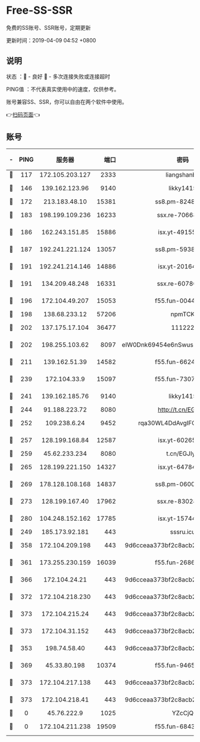 # Free-SS-SSR

免费的SS账号、SSR账号，定期更新

更新时间：2019-04-09 04:52 +0800

## 说明

状态     ：🙂 - 良好 🙁 - 多次连接失败或连接超时

PING值   ：不代表真实使用中的速度，仅供参考。

账号兼容SS、SSR，你可以自由在两个软件中使用。

👉[扫码页面](https://liesauer.github.io/Free-SS-SSR/)👈

## 账号

|-|PING|服务器|端口|密码|加密方式|区域|
|:----:|:----:|:-----:|-----:|:----:|:----:|:----:|
|🙂|117|172.105.203.127|2333|liangshanbo|chacha20|JP|
|🙂|146|139.162.123.96|9140|likky1415|aes-256-cfb|JP|
|🙂|172|213.183.48.10|15381|ss8.pm-82487575|rc4-md5|RU|
|🙂|183|198.199.109.236|16233|ssx.re-70668248|aes-256-cfb|US|
|🙂|186|162.243.151.85|15886|isx.yt-49155174|aes-256-cfb|US|
|🙂|187|192.241.221.124|13057|ss8.pm-59380091|aes-256-cfb|US|
|🙂|191|192.241.214.146|14886|isx.yt-20164849|aes-256-cfb|US|
|🙂|191|134.209.48.248|16331|ssx.re-60780251|aes-256-cfb|US|
|🙂|196|172.104.49.207|15053|f55.fun-00442983|aes-256-cfb|SG|
|🙂|198|138.68.233.12|57206|npmTCK|rc4-md5|US|
|🙂|202|137.175.17.104|36477|111222|aes-256-cfb|CN|
|🙂|202|198.255.103.62|8097|eIW0Dnk69454e6nSwuspv9DmS201tQ0D|aes-256-cfb|US|
|🙂|211|139.162.51.39|14582|f55.fun-66240156|aes-256-cfb|SG|
|🙂|239|172.104.33.9|15097|f55.fun-73077519|aes-256-cfb|SG|
|🙂|241|139.162.185.76|9140|likky1415|aes-256-cfb|DE|
|🙂|244|91.188.223.72|8080|http://t.cn/EGJIyrl|rc4-md5|RU|
|🙂|252|109.238.6.24|9452|rqa30WL4DdAvgIFG6Fs3znzTa|aes-256-cfb|FR|
|🙂|257|128.199.168.84|12587|isx.yt-60265263|aes-256-cfb|SG|
|🙂|259|45.62.233.234|8080|t.cn/EGJIyrl|rc4-md5|CA|
|🙂|265|128.199.221.150|14327|isx.yt-64784578|aes-256-cfb|SG|
|🙂|269|178.128.108.168|14837|ss8.pm-06000886|aes-256-cfb|SG|
|🙂|273|128.199.167.40|17962|ssx.re-83028997|aes-256-cfb|SG|
|🙂|280|104.248.152.162|17785|isx.yt-15744802|aes-256-cfb|SG|
|🙂|249|185.173.92.181|443|sssru.icu|rc4-md5|RU|
|🙂|358|172.104.209.198|443|9d6cceaa373bf2c8acb22e60b6a58be6|aes-256-cfb|US|
|🙂|361|173.255.230.159|16039|f55.fun-26864065|aes-256-cfb|US|
|🙂|366|172.104.24.21|443|9d6cceaa373bf2c8acb22e60b6a58be6|aes-256-cfb|US|
|🙂|372|172.104.218.230|443|9d6cceaa373bf2c8acb22e60b6a58be6|aes-256-cfb|US|
|🙂|373|172.104.215.24|443|9d6cceaa373bf2c8acb22e60b6a58be6|aes-256-cfb|US|
|🙂|373|172.104.31.152|443|9d6cceaa373bf2c8acb22e60b6a58be6|aes-256-cfb|US|
|🙁|353|198.74.58.40|443|9d6cceaa373bf2c8acb22e60b6a58be6|aes-256-cfb|US|
|🙁|369|45.33.80.198|10374|f55.fun-94658580|aes-256-cfb|US|
|🙁|373|172.104.217.138|443|9d6cceaa373bf2c8acb22e60b6a58be6|aes-256-cfb|US|
|🙁|373|172.104.218.41|443|9d6cceaa373bf2c8acb22e60b6a58be6|aes-256-cfb|US|
|🙁|0|45.76.222.9|1025|YZcCjQ|rc4-md5|JP|
|🙁|0|172.104.211.238|19509|f55.fun-68433460|aes-256-cfb|US|
